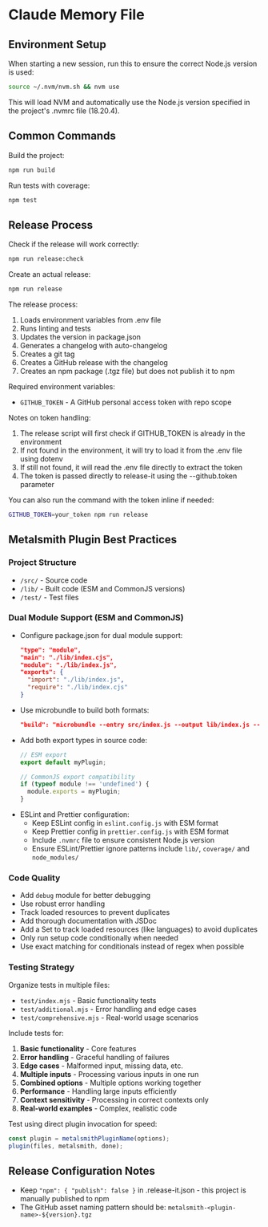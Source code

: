 # Claude Memory File

## Environment Setup

When starting a new session, run this to ensure the correct Node.js version is used:

```bash
source ~/.nvm/nvm.sh && nvm use
```

This will load NVM and automatically use the Node.js version specified in the project's .nvmrc file (18.20.4).

## Common Commands

Build the project:
```bash
npm run build
```

Run tests with coverage:
```bash
npm test
```

## Release Process

Check if the release will work correctly:
```bash
npm run release:check
```

Create an actual release:
```bash
npm run release
```

The release process:
1. Loads environment variables from .env file
2. Runs linting and tests
3. Updates the version in package.json
4. Generates a changelog with auto-changelog
5. Creates a git tag
6. Creates a GitHub release with the changelog
7. Creates an npm package (.tgz file) but does not publish it to npm

Required environment variables:
- `GITHUB_TOKEN` - A GitHub personal access token with repo scope

Notes on token handling:
1. The release script will first check if GITHUB_TOKEN is already in the environment
2. If not found in the environment, it will try to load it from the .env file using dotenv
3. If still not found, it will read the .env file directly to extract the token
4. The token is passed directly to release-it using the --github.token parameter

You can also run the command with the token inline if needed:
```bash
GITHUB_TOKEN=your_token npm run release
```

## Metalsmith Plugin Best Practices

### Project Structure
- `/src/` - Source code
- `/lib/` - Built code (ESM and CommonJS versions)
- `/test/` - Test files

### Dual Module Support (ESM and CommonJS)
- Configure package.json for dual module support:
  ```json
  "type": "module",
  "main": "./lib/index.cjs",
  "module": "./lib/index.js",
  "exports": {
    "import": "./lib/index.js",
    "require": "./lib/index.cjs"
  }
  ```
- Use microbundle to build both formats:
  ```json
  "build": "microbundle --entry src/index.js --output lib/index.js --target node -f esm,cjs --strict --generateTypes=false"
  ```
- Add both export types in source code:
  ```javascript
  // ESM export
  export default myPlugin;
  
  // CommonJS export compatibility
  if (typeof module !== 'undefined') {
    module.exports = myPlugin;
  }
  ```
- ESLint and Prettier configuration:
  - Keep ESLint config in `eslint.config.js` with ESM format
  - Keep Prettier config in `prettier.config.js` with ESM format
  - Include `.nvmrc` file to ensure consistent Node.js version
  - Ensure ESLint/Prettier ignore patterns include `lib/`, `coverage/` and `node_modules/`

### Code Quality
- Add `debug` module for better debugging
- Use robust error handling
- Track loaded resources to prevent duplicates
- Add thorough documentation with JSDoc
- Add a Set to track loaded resources (like languages) to avoid duplicates
- Only run setup code conditionally when needed
- Use exact matching for conditionals instead of regex when possible

### Testing Strategy
Organize tests in multiple files:
- `test/index.mjs` - Basic functionality tests
- `test/additional.mjs` - Error handling and edge cases
- `test/comprehensive.mjs` - Real-world usage scenarios

Include tests for:
1. **Basic functionality** - Core features
2. **Error handling** - Graceful handling of failures
3. **Edge cases** - Malformed input, missing data, etc.
4. **Multiple inputs** - Processing various inputs in one run
5. **Combined options** - Multiple options working together
6. **Performance** - Handling large inputs efficiently
7. **Context sensitivity** - Processing in correct contexts only
8. **Real-world examples** - Complex, realistic code

Test using direct plugin invocation for speed:
```javascript
const plugin = metalsmithPluginName(options);
plugin(files, metalsmith, done);
```

## Release Configuration Notes

- Keep `"npm": { "publish": false }` in .release-it.json - this project is manually published to npm
- The GitHub asset naming pattern should be: `metalsmith-<plugin-name>-${version}.tgz`

